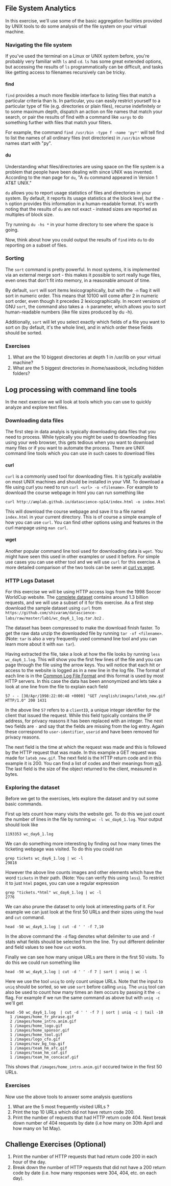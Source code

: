 ## File System Analytics

In this exercise, we'll use some of the basic aggregation facilities provided by UNIX tools to do some analysis of the file system on your virtual machine.

### Navigating the file system

If you've used the terminal on a Linux or UNIX system before, you're probably very familiar with `ls` and `cd`. `ls` has some great extended options, but accessing the results of `ls` programmatically can be difficult, and tasks like getting access to filenames recursively can be tricky.

#### find

`find` provides a much more flexible interface to listing files that match a particular criteria than ls. In particular, you can easily restrict yourself to a particular type of file (e.g. directories or plain files), recurse indefinitely or to some maximum depth, dispatch an action on file names that match your search, or pair the results of find with a command like `xargs` to do something further with files that match your filters.

For example, the command `find /usr/bin -type f -name 'py*'` will tell find to list the names of all ordinary files (not directories) in `/usr/bin` whose names start with "py".

#### du

Understanding what files/directories are using space on the file system is a problem that people have been dealing with since UNIX was invented. According to the man page for `du`, "A `du` command appeared in Version 1 AT&T UNIX."

`du` allows you to report usage statistics of files and directories in your system. By default, it reports its usage statistics at the block level, but the `-h` option provides this information in a human-readable format. It's worth noting that the results of `du` are not exact - instead sizes are reported as multiples of block size.

Try running `du -hs *` in your home directory to see where the space is going. 

Now, think about how you could output the results of `find` into `du` to do reporting on a subset of files.

### Sorting

The `sort` command is pretty powerful. In most systems, it is implemented via an external merge sort - this makes it possible to sort really huge files, even ones that don't fit into memory, in a reasonable amount of time. 

By default, `sort` will sort items lexicographically, but with the `-n` flag it will sort in numeric order. This means that 10100 will come after 2 in numeric sort order, even though it precedes 2 lexicographically. In recent versions of GNU `sort`, the command also takes a `-h` parameter, which allows you to sort human-readable numbers (like file sizes produced by du -h).

Additionally, `sort` will let you select exactly which fields of a file you want to sort on (by default, it's the whole line), and in which order these fields should be sorted.

### Exercises
1. What are the 10 biggest directories at depth 1 in /usr/lib on your virtual machine?
2. What are the 5 biggest directories in /home/saasbook, including hidden folders?

## Log processing with command line tools

In the next exercise we will look at tools which you can use to quickly analyze
and explore text files.

### Downloading data files

The first step in data analyis is typically downloading data files that you need
to process. While typically you might be used to downloading files using your web
browser, this gets tedious when you want to download many files or if you want to
automate the process. There are UNIX command line tools which you can use in
such cases to download files

#### curl
`curl` is a commonly used tool for downloading files. It is typically available
on most UNIX machines and should be installed in your VM. To download a file
using curl you need to run `curl <url> -o <filename>`. For example to download
the course webpage in html you can run something like

    curl http://amplab.github.io/datascience-sp14/index.html -o index.html

This will download the course webpage and save it to a file named `index.html`
in your current directory. This is of course a simple example of how you can use
`curl`. You can find other options using and features in the curl manpage using
`man curl`.

#### wget
Another popular command line tool used for downloading data is `wget`. You might
have seen this used in other examples or used it before. For simple use cases
you can use either tool and we will use `curl` for this exercise. A more detailed
comparison of the two tools can be seen at
[curl vs wget](http://daniel.haxx.se/docs/curl-vs-wget.html).

### HTTP Logs Dataset

For this exercise we will be using HTTP access logs from the 1998 Soccer
WorldCup website. The [complete
dataset](http://ita.ee.lbl.gov/html/contrib/WorldCup.html) contains
around 1.3 billion requests, and we will use a subset of it for this exercise.
As a first step download the sample dataset using `curl` from
`https://github.com/shivaram/datascience-labs/raw/master/lab1/wc_day6_1_log.tar.bz2` .

The dataset has been compressed to make the download finish faster. To get the
raw data unzip the downloaded file by running `tar -xf <filename>`. (Note: `tar`
is also a very frequently used command line tool and you can learn more about it
with `man tar`).

Having extracted the file, take a look at how the file looks by running `less
wc_day6_1.log`. This will show you the first few lines of the file and you can
page through the file using the arrow keys. You will notice that each hit or
access to the website is logged as in a new line in the log file. The format of
each line is in the [Common Log File
Format](https://en.wikipedia.org/wiki/Common_Log_Format) and this format is used
by most HTTP servers. In this case the data has been annonymized and lets take a
look at one line from the file to explain each field

    57 - - [30/Apr/1998:22:00:48 +0000] "GET /english/images/lateb_new.gif HTTP/1.0" 200 1431

In the above line `57` refers to a `clientID`, a unique integer identifier for the
client that issued the request. While this field typically contains the IP
address, for privacy reasons it has been replaced with an integer. The next two
fields are `-` and say that the fields are missing from the log entry. Again
these correspond to `user-identifier`, `userid` and have been removed for
privacy reasons.

The next field is the time at which the request was made and this is followed by
the HTTP request that was made. In this example a GET request was made for
`lateb_new.gif`. The next field is the HTTP return code and in this example it
is 200. You can find a list of codes and their meanings from
[w3](http://www.w3.org/Protocols/rfc2616/rfc2616-sec10.html). The last field is
the size of the object returned to the client, measured in bytes.

### Exploring the dataset

Before we get to the exercises, lets explore the dataset and try out some basic
commands.

First up lets count how many visits the website got. To do this we just count
the number of lines in the file by running `wc -l wc_day6_1.log`. Your output
should look like

    1193353 wc_day6_1.log

We can do something more interesting by finding out how many times the ticketing
webpage was visited. To do this you could run

    grep tickets wc_day6_1.log | wc -l
    29818

However the above line counts images and other elements which have the word
`tickets` in their path. (Note: You can verify this using `less`). To restrict
it to just `html` pages, you can use a regular expression

    grep "tickets.*html" wc_day6_1.log | wc -l
    2776

We can also prune the dataset to only look at interesting parts of it. For
example we can just look at the first 50 URLs and their sizes using the `head`
and `cut` command.

    head -50 wc_day6_1.log | cut -d ' ' -f 7,10

In the above command the `-d` flag denotes what delimiter to use and `-f` stats
what fields should be selected from the line. Try out different delimiter and
field values to see how `cut` works.

Finally we can see how many unique URLs are there in the first 50 visits. To do
this we could run something like

    head -50 wc_day6_1.log | cut -d ' ' -f 7 | sort | uniq | wc -l

Here we use the tool `uniq` to only count unique URLs. Note that the input to
`uniq` should be sorted, so we use `sort` before calling `uniq`. The `uniq` tool
can also be used to count how many times an item occurs by passing it the `-c` flag.
For example if we run the same command as above but with `uniq -c` we'll get

    head -50 wc_day6_1.log  | cut -d ' ' -f 7 | sort | uniq -c | tail -10
      1 /images/home_fr_phrase.gif
      2 /images/home_intro.anim.gif
      1 /images/home_logo.gif
      1 /images/home_sponsor.gif
      1 /images/home_tool.gif
      1 /images/logo_cfo.gif
      1 /images/nav_bg_top.gif
      1 /images/team_hm_afc.gif
      1 /images/team_hm_caf.gif
      1 /images/team_hm_concacaf.gif

This shows that `/images/home_intro.anim.gif` occured twice in the first 50 URLs.

### Exercises

Now use the above tools to answer some analysis questions

1. What are the 5 most frequently visited URLs ?
2. Print the top 10 URLs which did not have return code 200.
2. Print the number of requests that had HTTP return code 404. Next break down
number of 404 requests by date (i.e how many on 30th April and how many on 1st
May).

## Challenge Exercises (Optional)

1. Print the number of HTTP requests that had return code 200 in each hour of
   the day.
2. Break down the number of HTTP requests that did not have a 200 return code by date 
   (i.e. how many responses were 304, 404, etc. on each day). 


